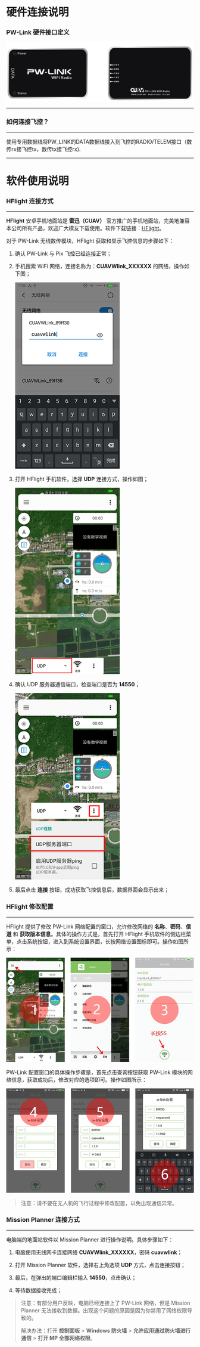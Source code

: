 # 硬件连接说明

### PW-Link 硬件接口定义

![pw link2](../assets/pw-link2.png)

---

### 如何连接飞控？

---

使用专用数据线将PW\_LINK的DATA数据线接入到飞控的RADIO/TELEM接口（数传rx接飞控tx，数传tx接飞控rx).

----
# 软件使用说明

### HFlight 连接方式

---

**HFlight** 安卓手机地面站是 **雷迅（CUAV）** 官方推广的手机地面站，完美地兼容本公司所有产品，欢迎广大模友下载使用。软件下载链接：[HFlight](http://fw.cuav.net/apk/HFlight.apk)。

对于 PW-Link 无线数传模块，HFlight 获取和显示飞控信息的步骤如下：

1. 确认 PW-Link 与 Pix 飞控已经连接正常；

2. 手机搜索 WiFi 网络，连接名称为：**CUAVWlink\_XXXXXX** 的网络，操作如下图；

   ![HFlight connected](../assets/pwlink-net-connected.png)

3. 打开 HFlight 手机软件，选择 **UDP** 连接方式，操作如图；

   ![HFlight connected2](../assets/pwlink-connected-type.png)

4. 确认 UDP 服务器通信端口，检查端口是否为 **14550**；

   ![HFlight connected3](../assets/pwlink-udp-setting.png)

5. 最后点击 **连接** 按钮，成功获取飞控信息后，数据界面会显示出来；

### HFlight 修改配置

---

HFlight 提供了修改 PW-Link 网络配置的窗口，允许修改网络的 **名称**、**密码**、**信道** 和 **获取版本信息**。具体的操作方式是，首先打开 HFlight 手机软件的侧边栏菜单，点击系统按钮，进入到系统设置界面，长按网络设置图标即可。操作如图所示：

![HFlight Config](../assets/pwlink-net-cfg1.png)

PW-Link 配置窗口的具体操作步骤是，首先点击查询按钮获取 PW-Link 模块的网络信息，获取成功后，修改对应的选项即可。操作如图所示：

![HFlight Config2](../assets/pwlink-net-cfg2.png)

> 注意：请不要在无人机的飞行过程中修改配置，以免出现通信异常。

### Mission Planner 连接方式

---

电脑端的地面站软件以 Mission Planner 进行操作说明。具体步骤如下：

1. 电脑使用无线网卡连接网络 **CUAVWlink\_XXXXXX**，密码 **cuavwlink**；

2. 打开 Mission Planner 软件，选择右上角选项 **UDP** 方式，点击连接按钮；

3. 最后，在弹出的端口编辑栏输入 **14550**，点击确认；

4. 等待数据接收完成；

> 注意：有部分用户反映，电脑已经连接上了 PW-Link 网络，但是 Mission Planner 无法接收到数据。出现这个问题的原因是因为你禁用了网络权限导致的。
>
> 解决办法：打开 **控制面板** &gt; **Windows 防火墙** &gt; **允许应用通过防火墙进行通信** &gt; **打开 MP 全部网络权限**。



